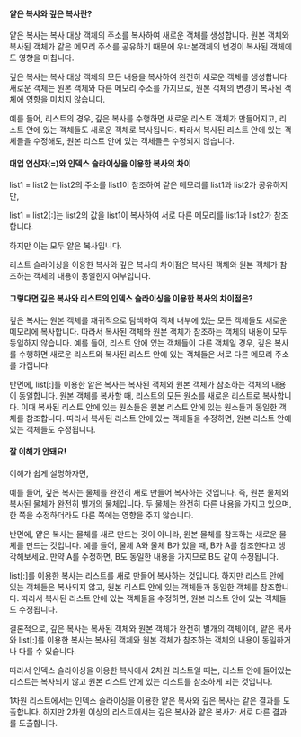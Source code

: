 #### 얕은 복사와 깊은 복사란?

얕은 복사는 복사 대상 객체의 주소를 복사하여 새로운 객체를 생성합니다. 원본 객체와 복사된 객체가 같은 메모리 주소를 공유하기 때문에 우너본객체의 변경이 복사된 객체에도 영향을 미칩니다.

깊은 복사는 복사 대상 객체의 모든 내용을 복사하여 완전히 새로운 객체를 생성합니다. 새로운 객체는 원본 객체와 다른 메모리 주소를 가지므로, 원본 객체의 변경이 복사된 객체에 영향을 미치지 않습니다.

예를 들어, 리스트의 경우, 깊은 복사를 수행하면 새로운 리스트 객체가 만들어지고, 리스트 안에 있는 객체들도 새로운 객체로 복사됩니다. 따라서 복사된 리스트 안에 있는 객체들을 수정해도, 원본 리스트 안에 있는 객체들은 수정되지 않습니다.

#### 대입 연산자(=)와 인덱스 슬라이싱을 이용한 복사의 차이

list1 = list2 는 list2의 주소를 list1이 참조하여 같은 메모리를 list1과 list2가 공유하지만,

list1 = list2[:]는 list2의 값을 list1이 복사하여 서로 다른 메모리를 list1과 list2가 참조합니다.

하지만 이는 모두 얕은 복사입니다.

리스트 슬라이싱을 이용한 복사와 깊은 복사의 차이점은 복사된 객체와 원본 객체가 참조하는 객체의 내용이 동일한지 여부입니다. 

#### 그렇다면 깊은 복사와 리스트의 인덱스 슬라이싱을 이용한 복사의 차이점은?

깊은 복사는 원본 객체를 재귀적으로 탐색하여 객체 내부에 있는 모든 객체들도 새로운 메모리에 복사합니다. 따라서 복사된 객체와 원본 객체가 참조하는 객체의 내용이 모두 동일하지 않습니다. 예를 들어, 리스트 안에 있는 객체들이 다른 객체일 경우, 깊은 복사를 수행하면 새로운 리스트와 복사된 리스트 안에 있는 객체들은 서로 다른 메모리 주소를 가집니다.

반면에, list[:]를 이용한 얕은 복사는 복사된 객체와 원본 객체가 참조하는 객체의 내용이 동일합니다. 원본 객체를 복사할 때, 리스트의 모든 원소를 새로운 리스트로 복사합니다. 이때 복사된 리스트 안에 있는 원소들은 원본 리스트 안에 있는 원소들과 동일한 객체를 참조합니다. 따라서 복사된 리스트 안에 있는 객체들을 수정하면, 원본 리스트 안에 있는 객체들도 수정됩니다. 

#### 잘 이해가 안돼요!

이해가 쉽게 설명하자면,

예를 들어, 깊은 복사는 물체를 완전히 새로 만들어 복사하는 것입니다. 즉, 원본 물체와 복사된 물체가 완전히 별개의 물체입니다. 두 물체는 완전히 다른 내용을 가지고 있으며, 한 쪽을 수정하더라도 다른 쪽에는 영향을 주지 않습니다.

반면에, 얕은 복사는 물체를 새로 만드는 것이 아니라, 원본 물체를 참조하는 새로운 물체를 만드는 것입니다. 예를 들어, 물체 A와 물체 B가 있을 때, B가 A를 참조한다고 생각해보세요. 만약 A를 수정하면, B도 동일한 내용을 가지므로 B도 같이 수정됩니다.

list[:]를 이용한 복사는 리스트를 새로 만들어 복사하는 것입니다. 하지만 리스트 안에 있는 객체들은 복사되지 않고, 원본 리스트 안에 있는 객체들과 동일한 객체를 참조합니다. 따라서 복사된 리스트 안에 있는 객체들을 수정하면, 원본 리스트 안에 있는 객체들도 수정됩니다.

결론적으로, 깊은 복사는 복사된 객체와 원본 객체가 완전히 별개의 객체이며, 얕은 복사와 list[:]를 이용한 복사는 복사된 객체와 원본 객체가 참조하는 객체의 내용이 동일하거나 다를 수 있습니다.

따라서 인덱스 슬라이싱을 이용한 복사에서 2차원 리스트일 때는, 리스트 안에 들어있는 리스트는 복사되지 않고 원본 리스트 안에 있는 리스트를 참조하게 되는 것입니다.

1차원 리스트에서는 인덱스 슬라이싱을 이용한 얕은 복사와 깊은 복사는 같은 결과를 도출합니다. 하지만 2차원 이상의 리스트에서는 깊은 복사와 얕은 복사가 서로 다른 결과를 도출합니다.